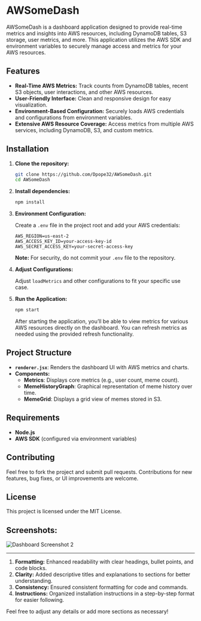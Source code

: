 # AWSomeDash

AWSomeDash is a dashboard application designed to provide real-time metrics and insights into AWS resources, including DynamoDB tables, S3 storage, user metrics, and more. This application utilizes the AWS SDK and environment variables to securely manage access and metrics for your AWS resources.

## Features

- **Real-Time AWS Metrics:** Track counts from DynamoDB tables, recent S3 objects, user interactions, and other AWS resources.
- **User-Friendly Interface:** Clean and responsive design for easy visualization.
- **Environment-Based Configuration:** Securely loads AWS credentials and configurations from environment variables.
- **Extensive AWS Resource Coverage:** Access metrics from multiple AWS services, including DynamoDB, S3, and custom metrics.

## Installation

1. **Clone the repository:**
   ```bash
   git clone https://github.com/Dpope32/AWSomeDash.git
   cd AWSomeDash
   ```

2. **Install dependencies:**
   ```bash
   npm install
   ```

3. **Environment Configuration:**
   
   Create a `.env` file in the project root and add your AWS credentials:
   ```
   AWS_REGION=us-east-2
   AWS_ACCESS_KEY_ID=your-access-key-id
   AWS_SECRET_ACCESS_KEY=your-secret-access-key
   ```
   **Note:** For security, do not commit your `.env` file to the repository.

4. **Adjust Configurations:**
   
   Adjust `loadMetrics` and other configurations to fit your specific use case.

5. **Run the Application:**
   ```bash
   npm start
   ```
   After starting the application, you’ll be able to view metrics for various AWS resources directly on the dashboard. You can refresh metrics as needed using the provided refresh functionality.

## Project Structure

- **`renderer.jsx`**: Renders the dashboard UI with AWS metrics and charts.
- **Components:**
  - **Metrics**: Displays core metrics (e.g., user count, meme count).
  - **MemeHistoryGraph**: Graphical representation of meme history over time.
  - **MemeGrid**: Displays a grid view of memes stored in S3.

## Requirements

- **Node.js**
- **AWS SDK** (configured via environment variables)

## Contributing

Feel free to fork the project and submit pull requests. Contributions for new features, bug fixes, or UI improvements are welcome.

## License

This project is licensed under the MIT License.

## Screenshots:


![Dashboard Screenshot 2](https://jestr-meme-uploads.s3.us-east-2.amazonaws.com/ss3.jpg)

---

1. **Formatting:** Enhanced readability with clear headings, bullet points, and code blocks.
2. **Clarity:** Added descriptive titles and explanations to sections for better understanding.
3. **Consistency:** Ensured consistent formatting for code and commands.
4. **Instructions:** Organized installation instructions in a step-by-step format for easier following.

Feel free to adjust any details or add more sections as necessary!

